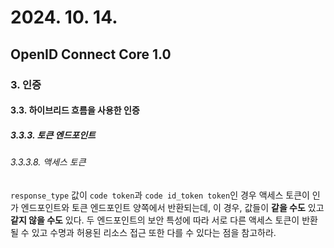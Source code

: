 # 2024. 10. 14.

## OpenID Connect Core 1.0

### 3. 인증

#### 3.3. 하이브리드 흐름을 사용한 인증

##### 3.3.3. 토큰 엔드포인트

###### 3.3.3.8. 액세스 토큰

`response_type` 값이 `code token`과 `code id_token token`인 경우 액세스 토큰이 인가 엔드포인트와 토큰 엔드포인트 양쪽에서 반환되는데, 이 경우, 값들이 **같을 수도** 있고 **같지 않을 수도** 있다. 두 엔드포인트의 보안 특성에 따라 서로 다른 액세스 토큰이 반환될 수 있고 수명과 허용된 리소스 접근 또한 다를 수 있다는 점을 참고하라.